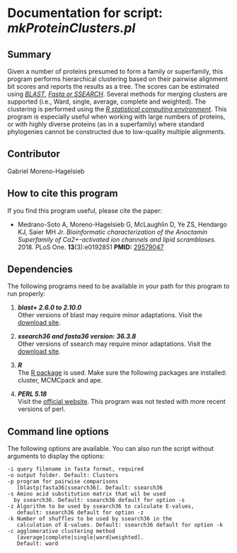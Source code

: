 # Documentation for script: _mkProteinClusters.pl_

## Summary
Given a number of proteins presumed to form a family or superfamily, this program performs hierarchical clustering based on their pairwise alignment bit scores and reports the results as a tree. The scores can be estimated using [_BLAST_](https://blast.ncbi.nlm.nih.gov/Blast.cgi?CMD=Web&PAGE_TYPE=BlastDocs&DOC_TYPE=Download), [_Fasta or SSEARCH_](https://fasta.bioch.virginia.edu/fasta_www2/fasta_class.shtml). Several methods for merging clusters are supported (i.e., Ward, single, average, complete and weighted). The clustering is performed using the [_R statistical computing environment_](https://www.r-project.org/). This program is especially useful when working with large numbers of proteins, or with highly diverse proteins (as in a superfamily) where standard phylogenies cannot be constructed due to low-quality multiple alignments.


## Contributor
Gabriel Moreno-Hagelsieb  


## How to cite this program
If you find this program useful, please cite the paper:  

  * Medrano-Soto A, Moreno-Hagelsieb G, McLaughlin D, Ye ZS, Hendargo KJ, Saier MH Jr. 
  _Bioinformatic characterization of the Anoctamin Superfamily of Ca2+-activated ion 
  channels and lipid scramblases._  2018. PLoS One. **13**(3):e0192851 
  **PMID:** [29579047](https://www.ncbi.nlm.nih.gov/pubmed/?term=29579047)  


## Dependencies
The following programs need to be available in your path for this 
program to run properly:

1. **_blast+ 2.6.0 to 2.10.0_**  
Other versions of blast may require minor adaptations. Visit the
[download site](https://blast.ncbi.nlm.nih.gov/Blast.cgi?PAGE_TYPE=BlastDocs&DOC_TYPE=Download). 

2. **_ssearch36 and fasta36 version: 36.3.8_**  
Other versions of ssearch may require minor adaptations. Visit the
[download site](https://fasta.bioch.virginia.edu/fasta_www2/fasta_down.shtml). 

3. **_R_**  
The [R package](https://www.r-project.org/) is used. Make sure the following 
packages are installed: cluster, MCMCpack and ape.

4. **_PERL 5.18_**  
Visit the [official website](https://www.perl.org/). This program 
was not tested with more recent versions of perl.


## Command line options
The following options are available. You can also run the 
script without arguments to display the options:

    -i query filename in fasta format, required
    -o output folder. Default: Clusters
    -p program for pairwise comparisons
       [blastp|fasta36|ssearch36]. Default: ssearch36
    -s Amino acid substitution matrix that wil be used
      by ssearch36. Default: ssearch36 default for option -s
    -z Algorithm to be used by ssearch36 to calculate E-values,
       default: ssearch36 default for option -z 
    -k Number of shuffles to be used by ssearch36 in the
       calculation of E-values. Default: ssearch36 default for option -k
    -c agglomerative clustering method
       [average|complete|single|ward|weighted].
       Default: ward
       
